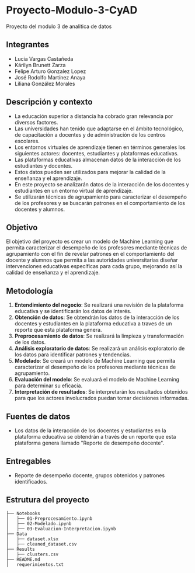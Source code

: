 # Proyecto-Modulo-3-CyAD

Proyecto del modulo 3 de analitica de datos

## Integrantes

- Lucia Vargas Castañeda
- Kárilyn Brunett Zarza
- Felipe Arturo Gonzalez Lopez
- José Rodolfo Martínez Anaya
- Liliana González Morales

## Descripción y contexto

- La educación superior a distancia ha cobrado gran relevancia por diversos factores.
- Las universidades han tenido que adaptarse en el ámbito tecnológico, de capacitación a docentes y de administración de los centros escolares.
- Los entornos virtuales de aprendizaje tienen en términos generales los siguientes actores: docentes, estudiantes y plataformas educativas.
- Las plataformas educativas almacenan datos de la interacción de los estudiantes y docentes.
- Estos datos pueden ser utilizados para mejorar la calidad de la enseñanza y el aprendizaje.
- En este proyecto se analizarán datos de la interacción de los docentes y estudiantes en un entorno virtual de aprendizaje.
- Se utilizarán técnicas de agrupamiento para caracterizar el desempeño de los profesores y se buscarán patrones en el comportamiento de los docentes y alumnos.

## Objetivo

El objetivo del proyecto es crear un modelo de Machine Learning que permita caracterizar el desempeño de los profesores mediante técnicas de agrupamiento con el fin de revelar patrones en el comportamiento del docente y alumnos que permita a las autoridades universitarias diseñar intervenciones educativas específicas para cada grupo, mejorando así la calidad de enseñanza y el aprendizaje.

## Metodología
1. **Entendimiento del negocio**: Se realizará una revisión de la plataforma educativa y se identificarán los datos de interés.
2. **Obtención de datos**: Se obtendrán los datos de la interacción de los docentes y estudiantes en la plataforma educativa a traves de un reporte que esta plataforma genera.
3. **Preprocesamiento de datos**: Se realizará la limpieza y transformación de los datos.
4. **Análisis exploratorio de datos**: Se realizará un análisis exploratorio de los datos para identificar patrones y tendencias.
5. **Modelado**: Se creará un modelo de Machine Learning que permita caracterizar el desempeño de los profesores mediante técnicas de agrupamiento.
6. **Evaluación del modelo**: Se evaluará el modelo de Machine Learning para determinar su eficacia.
7. **Interpretación de resultados**: Se interpretarán los resultados obtenidos para que los actores involucrados puedan tomar decisiones informadas.

## Fuentes de datos

- Los datos de la interacción de los docentes y estudiantes en la plataforma educativa se obtendrán a través de un reporte que esta plataforma genera llamado "Reporte de desempeño docente".

## Entregables

- Reporte de desempeño docente, grupos obtenidos y patrones identificados.

## Estrutura del proyecto

```
├── Notebooks
│   ├── 01-Preprocesamiento.ipynb
│   ├── 02-Modelado.ipynb
│   ├── 03-Evaluacion-Interpretacion.ipynb
├── Data
│   ├── dataset.xlsx
│   ├── cleaned_dataset.csv
├── Results
│   ├── clusters.csv
├── README.md
│   requerimientos.txt
```